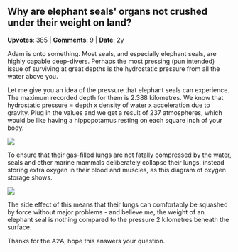 ## Why are elephant seals' organs not crushed under their weight on land?
    
**Upvotes**: 385 | **Comments**: 9 | **Date**: [2y](https://www.quora.com/Why-are-elephant-seals-organs-not-crushed-under-their-weight-on-land/answer/Gary-Meaney)

Adam is onto something. Most seals, and especially elephant seals, are highly capable deep-divers. Perhaps the most pressing (pun intended) issue of surviving at great depths is the hydrostatic pressure from all the water above you.

Let me give you an idea of the pressure that elephant seals can experience. The maximum recorded depth for them is 2.388 kilometres. We know that hydrostatic pressure = depth x density of water x acceleration due to gravity. Plug in the values and we get a result of 237 atmospheres, which would be like having a hippopotamus resting on each square inch of your body.

![](https://qph.fs.quoracdn.net/main-qimg-01016a2fa4c20b43b1e59897152e6ebf)

To ensure that their gas-filled lungs are not fatally compressed by the water, seals and other marine mammals deliberately collapse their lungs, instead storing extra oxygen in their blood and muscles, as this diagram of oxygen storage shows.

![](https://qph.fs.quoracdn.net/main-qimg-5f2ab78812b1149248295365b7c2a66f-lq)

The side effect of this means that their lungs can comfortably be squashed by force without major problems - and believe me, the weight of an elephant seal is nothing compared to the pressure 2 kilometres beneath the surface.

Thanks for the A2A, hope this answers your question.

